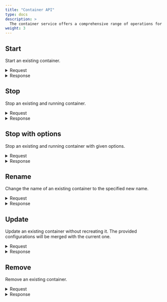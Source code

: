 ```yaml
---
title: "Container API"
type: docs
description: >
  The container service offers a comprehensive range of operations for managing existing containers. Users can effortlessly start, pause, resume or stop, containers with specific configurations. Additionally, they have the flexibility to rename, update, or remove containers as needed.
weight: 3
---
```


## **Start**
Start an existing container.

<details>
  <summary>Request</summary>

**Hono Command:** `command//<name>:<namespace>:edge:containers/req//start`

**Ditto Message:**

> | Name | Value | Description |
> | - | - | - |
> | topic | `<name>/<namespace>/things/live/messages/start` | Information about the affected Thing and the type of operation |
> | path | `/features/Container:<UUID>/inbox/messages/start` | A path to the `Container` Feature, it's message channel, and `start` command |
> | **Headers** | | Additional headers |
> | response-required | true/false | If response is required |
> | content-type | `application/json` | The content type |
> | correlation-id | container UUID | The container UUID |
> | **Value** | | |

<br>

**Example** : Start an existing container.

**Topic:** `command//edge:device/req//start`
```json
{
	"topic":"edge/device/things/live/messages/start",
	"headers":{
		"response-required":true,
		"content-type":"application/json",
		"correlation-id":"<UUID>"
	},
	"path":"/features/Container:<UUID>/inbox/messages/start",
	"value":{}
}
```
</details>

<details>
  <summary>Response</summary>

**Hono Command** : `command//<name>:<namespace>:edge:containers/res//start`

**Ditto Message:**

> | Name | Value | Description |
> | - | - | - |
> | topic | `<name>/<namespace>/things/live/messages/start` | Information about the affected Thing and the type of operation |
> | path | `/features/Container:<UUID>/outbox/messages/start` | A path to the `Container` Feature, it's message channel, and `start` command |
> | **Headers** | | Additional headers |
> | content-type | `application/json` | The content type |
> | correlation-id | \<UUID\> | The same correlation id as the request message |
> | **Status** | | Status of the operation start over the container |

<br>


**Example** : Response of a successful `start` operation.

**Topic:** `command//edge:device/res//start``
```json
{
	"topic":"edge/device/things/live/messages/start",
	"headers":{
		"content-type":"application/json",
		"correlation-id":"<UUID>"
	},
	"path":"/features/Container:<UUID>/outbox/messages/start",
	"status": 204
}
```
</details>

## **Stop**
Stop an existing and running container.

<details>
  <summary>Request</summary>

**Hono Command:** `command//<name>:<namespace>:edge:containers/req//stop`

**Ditto Message:**

> | Name | Value | Description |
> | - | - | - |
> | topic | `<name>/<namespace>/things/live/messages/stop` | Information about the affected Thing and the type of operation |
> | path | `/features/Container:<UUID>/inbox/messages/stop` | A path to the `Container` Feature, it's message channel, and `stop` command |
> | **Headers** | | Additional headers |
> | response-required | true/false | If response is required |
> | content-type | `application/json` | The content type |
> | correlation-id | container UUID | The container UUID |
> | **Value** | | |

<br>

**Example** : Stop an existing and running container.

**Topic:** `command//edge:device/req//stop`
```json
{
	"topic":"edge/device/things/live/messages/stop",
	"headers":{
		"response-required":true,
		"content-type":"application/json",
		"correlation-id":"<UUID>"
	},
	"path":"/features/Container:<UUID>/inbox/messages/stop",
	"value":{}
}
```
</details>

<details>
  <summary>Response</summary>

**Hono Command** : `command//<name>:<namespace>:edge:containers/res//stop`

**Ditto Message:**

> | Name | Value | Description |
> | - | - | - |
> | topic | `<name>/<namespace>/things/live/messages/stop` | Information about the affected Thing and the type of operation |
> | path | `/features/Container:<UUID>/outbox/messages/stop` | A path to the `Container` Feature, it's message channel, and `stop` command |
> | **Headers** | | Additional headers |
> | content-type | `application/json` | The content type |
> | correlation-id | \<UUID\> | The same correlation id as the request message |
> | **Status** | | Status of the operation stop over the container |

<br>

**Example** : Response of a successful stop operation.

**Topic:** `command//edge:device/res//stop``
```json
{
	"topic":"edge/device/things/live/messages/stop",
	"headers":{
		"content-type":"application/json",
		"correlation-id":"<UUID>"
	},
	"path":"/features/Container:<UUID>/outbox/messages/stop",
	"status":204
}
```
</details>

## **Stop with options**
Stop an existing and running container with given options.

<details>
  <summary>Request</summary>

**Hono Command:** `command//<name>:<namespace>:edge:containers/req//stopWithOptions`

**Ditto Message:**

> | Name | Value | Description |
> | - | - | - |
> | topic | `<name>/<namespace>/things/live/messages/stopWithOptions` | Information about the affected Thing and the type of operation |
> | path | `/features/Container:<UUID>/inbox/messages/stopWithOptions` | A path to the `Container` Feature, it's message channel, and `stopWithOptions` command |
> | **Headers** | | Additional headers |
> | response-required | true/false | If response is required |
> | content-type | `application/json` | The content type |
> | correlation-id | container UUID | The container UUID |
> | **Value** | | |
> | signal | `SIGTERM` | Stop a container using a specific signal. Signals could be specified by using their names or numbers, e.g. `SIGINT` or 2 |
> | timeout | -1 << 63 // -9223372036854775808 | Sets the timeout period in seconds to gracefully stop the container. When timeout expires the container process would be forcibly killed |
> | force | true/false | Whether to send a SIGKILL signal to the container's process if it does not finish within the timeout specified |

<br>

**Example** : Stop an existing and running container with specified options.

**Topic:** `command//edge:device/req//stopWithOptions`
```json
{
	"topic":"edge/device/things/live/messages/stopWithOptions",
	"headers":{
		"response-required":true,
		"content-type":"application/json",
		"correlation-id":"<UUID>"
	},
	"path":"/features/Container:<UUID>/inbox/messages/stopWithOptions",
	"value":{
		"signal":"SIGINT",
		"timeout": 30,
		"force": true
	}
}
```
</details>

<details>
  <summary>Response</summary>

**Hono Command** : `command//<name>:<namespace>:edge:containers/res//stopWithOptions`

**Ditto Message:**

> | Name | Value | Description |
> | - | - | - |
> | topic | `<name>/<namespace>/things/live/messages/stopWithOptions` | Information about the affected Thing and the type of operation |
> | path | `/features/Container:<UUID>/outbox/messages/stopWithOptions` | A path to the `Container` Feature, it's message channel, and `stopWithOptions` command |
> | **Headers** | | Additional headers |
> | content-type | `application/json` | The content type |
> | correlation-id | \<UUID\> | The same correlation id as the request message |
> | **Status** | | Status of the operation stop with options over the container |

<br>


**Example** : Response of a successful the `stopWithOptions` operation.

**Topic:** `command//edge:device/res//stopWithOptions``
```json
{
	"topic":"edge/device/things/live/messages/stopWithOptions",
	"headers":{
		"content-type":"application/json",
		"correlation-id":"<UUID>"
	},
	"path":"/features/Container:<UUID>/outbox/messages/stopWithOptions",
	"status":204
}
```
</details>

## **Rename**
Change the name of an existing container to the specified new name.

<details>
  <summary>Request</summary>

**Hono Command:** `command//<name>:<namespace>:edge:containers/req//rename`

**Ditto Message:**

> | Name | Value | Description |
> | - | - | - |
> | topic | `<name>/<namespace>/things/live/messages/rename` | Information about the affected Thing and the type of operation |
> | path | `/features/Container:<UUID>/inbox/messages/rename` | A path to the `Container` Feature, it's message channel, and `rename` command  |
> | **Headers** | | Additional headers |
> | response-required | true/false | If response is required |
> | content-type | `application/json` | The content type |
> | correlation-id | container UUID | The container UUID |
> | **Value** | | The new name of the container |

<br>

**Example** : Change the name of an existing container to the specified new name.

**Topic:** `command//edge:device/req//rename`
```json
{
	"topic":"edge/device/things/live/messages/rename",
	"headers":{
		"response-required":true,
		"content-type":"application/json",
		"correlation-id":"<UUID>"
	},
	"path":"/features/Container:<UUID>/inbox/messages/rename",
	"value":"new_container_name"
}
```
</details>

<details>
  <summary>Response</summary>

**Hono Command** : `command//<name>:<namespace>:edge:containers/res//rename`

**Ditto Message:**

> | Name | Value | Description |
> | - | - | - |
> | topic | `<name>/<namespace>/things/live/messages/rename` | Information about the affected Thing and the type of operation |
> | path | `/features/Container:<UUID>/outbox/messages/rename` | A path to the `Container` Feature, it's message channel, and `rename` command |
> | **Headers** | | Additional headers |
> | content-type | `application/json` | The content type |
> | correlation-id | \<UUID\> | The same correlation id as the request message |
> | **Status** | | Status of the operation rename container |

<br>

**Example** : The response of the rename operation.

**Topic:** `command//edge:device/res//rename``
```json
{
	"topic":"edge/device/things/live/messages/rename",
	"headers":{
		"content-type":"application/json",
		"correlation-id":"<UUID>"
	},
	"path":"/features/Container:<UUID>/outbox/messages/rename",
	"status":204
}
```
</details>

## **Update**
Update an existing container without recreating it. The provided configurations will be merged with the current one.

<details>
  <summary>Request</summary>

**Hono Command:** `command//<name>:<namespace>:edge:containers/req//update`

**Ditto Message:**

> | Name | Value | Description |
> | - | - | - |
> | topic | `<name>/<namespace>/things/live/messages/update` | Information about the affected Thing and the type of operation |
> | path | `/features/Container:<UUID>/inbox/messages/update` | A path to the `Container` Feature, it's message channel, and `update` command |
> | **Headers** | | Additional headers |
> | response-required | true/false | If response is required |
> | content-type | `application/json` | The content type |
> | correlation-id | container UUID | The container UUID |
> | **Value** | | |
> | **restartPolicy** | | Updates the restart policy for the container. The policy will be applied when the container exits |
> | type | no/always/unless-stopped/on-failure | The container's restart policy, the supported types are: always, no, on-failure and unless-stopped |
> | maxRetryCount | -1 << 31 // -2147483648 | Maximum number of retries that are made to restart the container on exit with fail, if the `type` is on-failure |
> | timeout | -1 << 63 // -9223372036854775808 | Timeout period in seconds for each retry that is made to restart the container on exit with fail, if the `type` is on-failure  |
> | **resources** | | |
> | memory | | Hard memory limitation of the container as a number with a unit suffix of B, K, M and G, the minimum allowed value is 3M |
> | memoryReservation | | Soft memory limitation of the container as a number with a unit suffix of B, K, M and G, if `memory` is specified, the `memoryReservation` must be smaller than it |
> | memorySwap | | Total amount of memory and swap that the container can use as a number with a unit suffix of B, K, M and G, use -1 to allow the container to use unlimited swap |

<br>

**Example** : Update an existing container resources and restart policy.

**Topic:** `command//edge:device/req//update`
```json
{
	"topic":"edge/device/things/live/messages/update",
	"headers":{
		"response-required":true,
		"content-type":"application/json",
		"correlation-id":"<UUID>"
	},
	"path":"/features/Container:<UUID>/inbox/messages/update",
	"value":{
		"restartPolicy":{
			"type":"on-failure",
			"maxRetryCount":3,
			"timeout":10
		},
		"resources":{
			"memory":"500M",
			"memoryReservation":"300M",
			"memorySwap":"1G",
		}
	}
}
```
</details>

<details>
  <summary>Response</summary>

**Hono Command** : `command//<name>:<namespace>:edge:containers/res//update`

**Ditto Message:**

> | Name | Value | Description |
> | - | - | - |
> | topic | `<name>/<namespace>/things/live/messages/update` | Information about the affected Thing and the type of operation |
> | path | `/features/Container:<UUID>/outbox/messages/update` | A path to the `Container` Feature, it's message channel, and `update` command |
> | **Headers** | | Additional headers |
> | content-type | `application/json` | The content type |
> | correlation-id | \<UUID\> | The same correlation id as the request message |
> | **Status** | | Status of the `update` operation over the container |

<br>

**Example** : Successful response of an `update` operation.

**Topic:** `command//edge:device/res//update``
```json
{
	"topic":"edge/device/things/live/messages/update",
	"headers":{
		"content-type":"application/json",
		"correlation-id":"<UUID>"
	},
	"path":"/features/Container:<UUID>/outbox/messages/update",
	"status":204
}
```
</details>

## **Remove**
Remove an existing container.

<details>
  <summary>Request</summary>

**Hono Command:** `command//<name>:<namespace>:edge:containers/req//remove`

**Ditto Message:**

> | Name | Value | Description |
> | - | - | - |
> | topic | `<name>/<namespace>/things/live/messages/remove` | Information about the affected Thing and the type of operation |
> | path | `/features/Container:<UUID>/inbox/messages/remove` | A path to the `Container` Feature, it's message channel, and `remove` command |
> | **Headers** | | Additional headers |
> | response-required | true/false | If response is required |
> | content-type | `application/json` | The content type |
> | correlation-id | container UUID | The container UUID |
> | **Value** | true/false | Force stopping before removing a container |

<br>

**Example** : Remove an existing container.

**Topic:** `command//edge:device/req//remove`
```json
{
	"topic":"edge/device/things/live/messages/remove",
	"headers":{
		"response-required":true,
		"content-type":"application/json",
		"correlation-id":"<UUID>"
	},
	"path":"/features/Container:<UUID>/inbox/messages/remove",
	"value":true
}
```
</details>

<details>
  <summary>Response</summary>

**Hono Command** : `command//<name>:<namespace>:edge:containers/res//remove`

**Ditto Message:**

> | Name | Value | Description |
> | - | - | - |
> | topic | `<name>/<namespace>/things/live/messages/remove` | Information about the affected Thing and the type of operation |
> | path | `/features/Container:<UUID>/outbox/messages/remove` | A path to the `Container` Feature, it's message channel, and `remove` command |
> | **Headers** | | Additional headers |
> | content-type | `application/json` | The content type |
> | correlation-id | \<UUID\> | The same correlation id as the request message |
> | **Status** | | Status of the operation remove container |

<br>

**Example** : Successful response of an `remove` operation.

**Topic:** `command//edge:device/res//remove``
```json
{
	"topic":"edge/device/things/live/messages/remove",
	"headers":{
		"content-type":"application/json",
		"correlation-id":"<UUID>"
	},
	"path":"/features/Container:<UUID>/outbox/messages/remove",
	"status":204
}
```
</details>